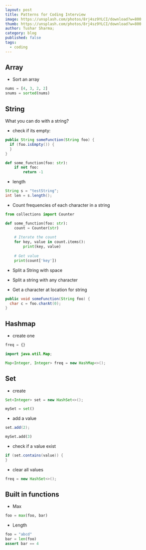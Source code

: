 ```yaml
---
layout: post
title: Patterns for Coding Interview
image: https://unsplash.com/photos/8rj4sz9YLCI/download?w=800
thumb: https://unsplash.com/photos/8rj4sz9YLCI/download?w=800
author: Tushar Sharma;
category: blog
published: false
tags:
  - coding
---
```


<!-- truncate_here -->

## Array

* Sort an array

```python
nums = [4, 3, 2, 2]
snums = sorted(nums)
```

## String

What you can do with a string? 

* check if its empty: 

```java
public String someFunction(String foo) {
  if (foo.isEmpty()) {
  }
}
```

```python
def some_function(foo: str):
    if not foo:
        return -1
```

* length 

```java
String s = "testString";
int len = s.length();
```

* Count frequencies of each character in a string

```python
from collections import Counter

def some_function(foo: str):
    count = Counter(str)
    
    # Iterate the count
    for key, value in count.items():
        print(key, value)
    
    # Get value
    print(count['key'])

```

* Split a String with space

* Split a string with any character

* Get a character at location for string

```java
public void someFunction(String foo) {
  char c = foo.charAt(0);
}
```
## Hashmap

* create one

```python
freq = {}
```
```java
import java.util.Map;

Map<Integer, Integer> freq = new HashMap<>();
```


## Set

* create

```java
Set<Integer> set = new HashSet<>();
```

```python
mySet = set()
```

* add a value

```java
set.add(2);
```

```python
mySet.add(3)
```

* check if a value exist

```java
if (set.contains(value)) {
}
```

* clear all values

```java
freq = new HashSet<>();
```

## Built in functions

* Max 

```python
foo = max(foo, bar)
```

* Length

```python
foo = "abcd"
bar = len(foo)
assert bar == 4
```